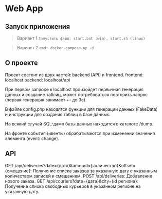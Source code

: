 # Web App

## Запуск приложения
> Вариант 1
```Запустить файл: start.bat (win), start.sh (linux)```

> Вариант 2
```cmd: docker-compose up -d```

## О проекте
Проект состоит из двух частей: backend (API) и frontend.
frontend: localhost
backend: localhost/api

При первом запросе к localhost произойдет первичная генерация данных и создание таблиц, может потребоваться повторить запрос (первая генерация занимает +- до 3с). 

В файле config.php находятся функции для генерации данных (FakeData) и инструкции для создания таблиц в базе данных.

На всякий случай SQL-дамп базы данных находится в каталоге /dump.

На фронте события (ивенты) обрабатываются при изменении значения элемента (event: change).

## API
GET /api/deliveries?date={дата}&amount={количество}&offset={смещение}: Получение списка заказов за указанную дату с указанным количеством записей и смещением.
POST /api/deliveries: Добавление нового заказа.
GET /api/couriers?date={дата}&city={id региона}: Получение списка свободных курьеров в указанном регионе на указанную дату.
